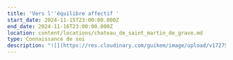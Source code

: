```yaml
---
title: 'Vers l''équilibre affectif '
start_date: 2024-11-15T23:00:00.000Z
end_date: 2024-11-16T23:00:00.000Z
location: content/locations/chateau_de_saint_martin_de_grave.md
type: Connaissance de soi
description: "![](https://res.cloudinary.com/guikem/image/upload/v1727502044/couple_retouche_yyoe7i.png)\n\nNous recherchons tous l'équilibre affectif, pourtant nous ne nous rendons pas compte que ce qui nous empêche de le vivre sont nos dépendances affectives. Ce sont en effet ces dernières qui nous donnent la sensation de subir certaines relations ou tout au moins de ne pas les vivre de la façon désirée.\n\nCe\nstage vous propose de **prendre conscience de vos dépendances\naffectives** afin de **développer plus d’autonomie affective** et de\nvivre le bonheur véritable qui en découle.\n\nTant\nque nous sommes dépendants de quelqu’un ou de quelque chose,\nnous sommes\\*\\* soumis à la croyance que nous ne pouvons pas être\nheureux sans cette personne ou cette chose extérieure,\\*\\* ce qui nous amène à\n**l’impuissance, la frustration et à des relations empreintes\nde manipulation.**\n\nLors\nde ce weekend unique\n\n\\-\nNous comprendrons **l’origine de nos dépendances affectives**\n\n\\-\nNous identifierons les **7 dépendances\naffectives** principales et verrons\n**les 7 besoins affectifs non-comblés qui sont derrière.**\n\n-Nous examinerons le\nrôle des dépendances affectives dans **nos relations(couple, famille, amis...)**\n\n-Nous verrons également le lien entre dépendances affectives et les **dépendances physiques**\nque ce soit à des personnes, des choses ou des comportements et\nverrons le processus pour nous en libérer\n\nLe\ncontenu théorique appuyé par des **documents ainsi que les\néchanges, les\nexercices et la méditation nous permettront de faire de ce weekend un véritable processus intérieur. Nous\nen viendrons à prendre conscience et à identifier nos\ndépendances physiques et affectives, et à découvrir\nle chemin qui nous mène à l’autonomie et la liberté.**\n\n\\*\\*\\*\\*![](https://res.cloudinary.com/guikem/image/upload/v1727723951/220416_MLR_0435_fxpxtb.jpg)\n\n**Tarifs**\n\nTarif externe 2 jours (sans hébergement - sans repas) 195 €&#x9;\n\nTarif externe 2 jours (sans hébergement - avec repas) 230 €&#x9;\n\n&#x9;\n\nTarif pension complète + nuitées (respectivement 1 nuit /1 pers\tou 1 nuit/ couple ou  2 nuits /1 pers ou 2 nuits/ couple).\n\nchambre pailler individuelle\t300,00 €\t   ou       555,00 €\t   ou          350,00 €\t         ou               625,00 €\n\nchambre maset \t                    325,00 €\t  ou        580,00 €\t    ou         390,00 €           ou           \t665,00 €\n\nchambre maison \t                355,00 €\t   ou        610,00 €\t     ou        440,00 €\t           ou             715,00 €\n\n**Inscriptions et infos** auprès de Karine SANTA au 06 24 54 37 11 ou par email [contact@lagrandemaison34.fr](mailto:contact@lagrandemaison34.fr)\n"
---
```


